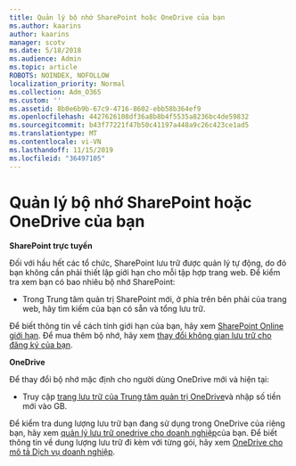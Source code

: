 ```yaml
---
title: Quản lý bộ nhớ SharePoint hoặc OneDrive của bạn
ms.author: kaarins
author: kaarins
manager: scotv
ms.date: 5/18/2018
ms.audience: Admin
ms.topic: article
ROBOTS: NOINDEX, NOFOLLOW
localization_priority: Normal
ms.collection: Adm_O365
ms.custom: ''
ms.assetid: 8b0e6b9b-67c9-4716-8602-ebb58b364ef9
ms.openlocfilehash: 4427626108df36a8b8b4f5535a8236bc4de59832
ms.sourcegitcommit: b43f77221f47b50c41197a448a9c26c423ce1ad5
ms.translationtype: MT
ms.contentlocale: vi-VN
ms.lasthandoff: 11/15/2019
ms.locfileid: "36497105"
---
```

# <a name="manage-your-sharepoint-or-onedrive-storage"></a>Quản lý bộ nhớ SharePoint hoặc OneDrive của bạn

 **SharePoint trực tuyến**
  
Đối với hầu hết các tổ chức, SharePoint lưu trữ được quản lý tự động, do đó bạn không cần phải thiết lập giới hạn cho mỗi tập hợp trang web. Để kiểm tra xem bạn có bao nhiêu bộ nhớ SharePoint:
  
- Trong Trung tâm quản trị SharePoint mới, ở phía trên bên phải của trang web, hãy tìm kiếm của bạn có sẵn và tổng lưu trữ.
    
Để biết thông tin về cách tính giới hạn của bạn, hãy xem [SharePoint Online giới hạn](https://go.microsoft.com/fwlink/p/?LinkID=856113). Để mua thêm bộ nhớ, hãy xem [thay đổi không gian lưu trữ cho đăng ký của bạn](https://go.microsoft.com/fwlink/?linkid=866428).
  
 **OneDrive**
  
Để thay đổi bộ nhớ mặc định cho người dùng OneDrive mới và hiện tại:
  
- Truy cập [trang lưu trữ của Trung tâm quản trị OneDrive](https://admin.onedrive.com/?v=StorageSettings)và nhập số tiền mới vào GB.
    
Để kiểm tra dung lượng lưu trữ bạn đang sử dụng trong OneDrive của riêng bạn, hãy xem [quản lý lưu trữ onedrive cho doanh nghiệp](https://go.microsoft.com/fwlink/?linkid=866429)của bạn. Để biết thông tin về dung lượng lưu trữ đi kèm với từng gói, hãy xem [OneDrive cho mô tả Dịch vụ doanh nghiệp](https://go.microsoft.com/fwlink/p/?LinkID=826071).
  

